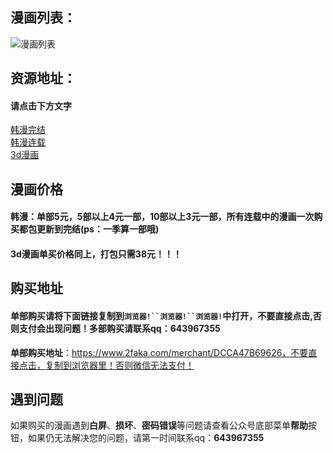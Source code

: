 ## 漫画列表：
![漫画列表](https://upload-images.jianshu.io/upload_images/11373205-89ab618162c3e8b5.png)

## 资源地址：
#### 请点击下方文字
[韩漫完结](https://pan.baidu.com/s/1qshF9JwdD5JQVjzPPmhT9A)</br>
[韩漫连载](https://pan.baidu.com/s/1WQCJcL66Jf_2RvjXUYOarQ)</br>
[3d漫画](https://pan.baidu.com/s/1mj7EuAs)<br>

## 漫画价格
#### 韩漫：单部5元，5部以上4元一部，10部以上3元一部，所有连载中的漫画一次购买都包更新到完结(ps：一季算一部哦)
#### 3d漫画单买价格同上，打包只需38元！！！

## 购买地址
#### 单部购买请将下面链接复制到`浏览器!``浏览器!``浏览器!`中打开，不要直接点击,否则支付会出现问题！多部购买请联系qq：643967355
**单部购买地址**：https://www.2faka.com/merchant/DCCA47B69626，不要直接点击，复制到浏览器里！否则微信无法支付！


## 遇到问题
如果购买的漫画遇到**白屏**、**损坏**、**密码错误**等问题请查看公众号底部菜单**帮助**按钮，如果仍无法解决您的问题，请第一时间联系qq：**643967355**
